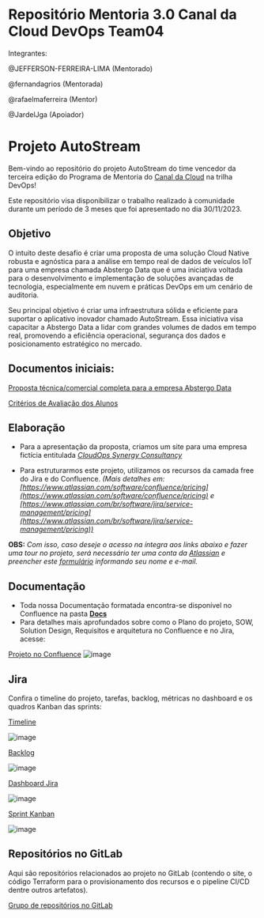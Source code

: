 # Repositório Mentoria 3.0 Canal da Cloud DevOps Team04

Integrantes:

@JEFFERSON-FERREIRA-LIMA (Mentorado)

@fernandagrios (Mentorada)

@rafaelmaferreira (Mentor)

@JardelJga (Apoiador)


# Projeto AutoStream

Bem-vindo ao repositório do projeto AutoStream do time vencedor da terceira edição do Programa de Mentoria do [Canal da Cloud](https://www.youtube.com/@CanaldaCloud) na trilha DevOps! 

Este repositório visa disponibilizar o trabalho realizado à comunidade durante um período de 3 meses que foi apresentado no dia 30/11/2023.

## Objetivo
O intuito deste desafio é criar uma proposta de uma solução Cloud Native robusta e agnóstica para a análise em tempo real de dados de veículos IoT para uma empresa chamada Abstergo Data que é uma iniciativa voltada para o desenvolvimento e implementação de soluções avançadas de tecnologia, especialmente em nuvem e práticas DevOps em um cenário de auditoria. 

Seu principal objetivo é criar uma infraestrutura sólida e eficiente para suportar o aplicativo inovador chamado AutoStream. Essa iniciativa visa capacitar a Abstergo Data a lidar com grandes volumes de dados em tempo real, promovendo a eficiência operacional, segurança dos dados e posicionamento estratégico no mercado.

## Documentos iniciais:

[Proposta técnica/comercial completa para a empresa Abstergo Data](https://drive.google.com/file/d/11iq7i58QH0maPanTZquq5a0hfXahrge4/view)

[Critérios de Avaliação dos Alunos](https://drive.google.com/file/d/11fblWJbrZJ999ZlUfEanzaKhy9GsYlNf/view)

## Elaboração

- Para a apresentação da proposta, criamos um site para uma empresa fictícia entitulada *[CloudOps Synergy Consultancy](https://pagina-oferta-cloudops-synergy-consultancy-time--d8209a1c8164ea.gitlab.io/)*

- Para estruturarmos este projeto, utilizamos os recursos da camada free do Jira e do Confluence. *(Mais detalhes em: [https://www.atlassian.com/software/confluence/pricing](https://www.atlassian.com/software/confluence/pricing) e [https://www.atlassian.com/br/software/jira/service-management/pricing](https://www.atlassian.com/br/software/jira/service-management/pricing))*

**OBS:** *Com isso, caso deseje o acesso na íntegra aos links abaixo e fazer uma tour no projeto, será necessário ter uma conta da [Atlassian](https://id.atlassian.com/login?continue=https%3A%2F%2Fwww.atlassian.com%2Fgateway%2Fapi%2Fstart%2Fauthredirect) e preencher este [formulário](https://forms.gle/9B3YKt3EYdbSux6M6) informando seu nome e e-mail.*

## Documentação
- Toda nossa Documentação formatada encontra-se disponível no Confluence na pasta **[Docs](https://github.com/Team04-Mentoria3-0-DevOps/Team04-Mentoria3-0-DevOps/tree/main/Docs)**
- Para detalhes mais aprofundados sobre como o Plano do projeto, SOW, Solution Design, Requisitos e arquitetura no Confluence e no Jira, acesse:

[Projeto no Confluence](https://time-4-devops-canal-da-cloud.atlassian.net/wiki/spaces/AutoStream/pages)
![image](https://github.com/Team04-Mentoria3-0-DevOps/Team04-Mentoria3-0-DevOps/assets/82011917/ac1c293f-0a4a-481b-a8d6-364faa34ecf9)


## Jira

Confira o timeline do projeto, tarefas, backlog, métricas no dashboard e os quadros Kanban das sprints:

[Timeline](https://time-4-devops-canal-da-cloud.atlassian.net/jira/software/projects/AUT/boards/1/timeline)

![image](https://github.com/Team04-Mentoria3-0-DevOps/Team04-Mentoria3-0-DevOps/assets/82011917/238881d4-34b5-4cd8-8221-4476a503907a)


[Backlog](https://time-4-devops-canal-da-cloud.atlassian.net/jira/software/projects/AUT/boards/1/backlog)

![image](https://github.com/Team04-Mentoria3-0-DevOps/Team04-Mentoria3-0-DevOps/assets/82011917/cf7c1586-e818-4490-a811-56f450840380)


[Dashboard Jira](https://time-4-devops-canal-da-cloud.atlassian.net/jira/dashboards/10000)

![image](https://github.com/Team04-Mentoria3-0-DevOps/Team04-Mentoria3-0-DevOps/assets/82011917/98ab6ef2-ed70-4061-8dcd-35a5774425b0)


[Sprint Kanban](https://time-4-devops-canal-da-cloud.atlassian.net/jira/software/projects/AUT/boards/1)

![image](https://github.com/Team04-Mentoria3-0-DevOps/Team04-Mentoria3-0-DevOps/assets/82011917/53407bdf-2a6b-45ce-9391-4f2e4b3ed0ba)


## Repositórios no GitLab

Aqui são repositórios relacionados ao projeto no GitLab (contendo o site, o código Terraform para o provisionamento dos recursos e o pipeline CI/CD dentre outros artefatos).

[Grupo de repositórios no GitLab](https://gitlab.com/time-4-canal-da-cloud)
